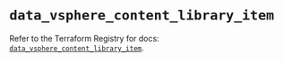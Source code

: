 # `data_vsphere_content_library_item`

Refer to the Terraform Registry for docs: [`data_vsphere_content_library_item`](https://registry.terraform.io/providers/hashicorp/vsphere/2.9.0/docs/data-sources/content_library_item).

